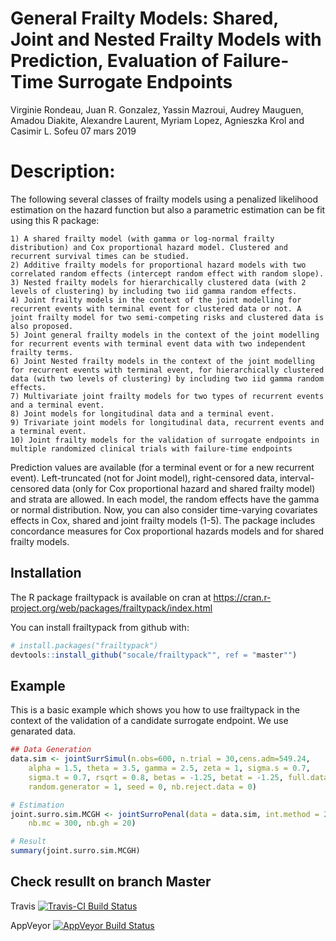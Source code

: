 General Frailty Models: Shared, Joint and Nested Frailty Models with Prediction, Evaluation of Failure-Time Surrogate Endpoints
================
Virginie Rondeau, Juan R. Gonzalez, Yassin Mazroui, Audrey Mauguen, Amadou Diakite, Alexandre Laurent, Myriam Lopez, Agnieszka Krol and Casimir L. Sofeu
07 mars 2019

Description:
============

The following several classes of frailty models using a penalized likelihood estimation on the hazard function but also a parametric estimation can be fit using this R package:

    1) A shared frailty model (with gamma or log-normal frailty distribution) and Cox proportional hazard model. Clustered and recurrent survival times can be studied.
    2) Additive frailty models for proportional hazard models with two correlated random effects (intercept random effect with random slope).
    3) Nested frailty models for hierarchically clustered data (with 2 levels of clustering) by including two iid gamma random effects.
    4) Joint frailty models in the context of the joint modelling for recurrent events with terminal event for clustered data or not. A joint frailty model for two semi-competing risks and clustered data is also proposed.
    5) Joint general frailty models in the context of the joint modelling for recurrent events with terminal event data with two independent frailty terms.
    6) Joint Nested frailty models in the context of the joint modelling for recurrent events with terminal event, for hierarchically clustered data (with two levels of clustering) by including two iid gamma random effects.
    7) Multivariate joint frailty models for two types of recurrent events and a terminal event.
    8) Joint models for longitudinal data and a terminal event.
    9) Trivariate joint models for longitudinal data, recurrent events and a terminal event. 
    10) Joint frailty models for the validation of surrogate endpoints in multiple randomized clinical trials with failure-time endpoints 
        

Prediction values are available (for a terminal event or for a new recurrent event). Left-truncated (not for Joint model), right-censored data, interval-censored data (only for Cox proportional hazard and shared frailty model) and strata are allowed. In each model, the random effects have the gamma or normal distribution. Now, you can also consider time-varying covariates effects in Cox, shared and joint frailty models (1-5). The package includes concordance measures for Cox proportional hazards models and for shared frailty models.

Installation
------------

The R package frailtypack is available on cran at <https://cran.r-project.org/web/packages/frailtypack/index.html>

You can install frailtypack from github with:

``` r
# install.packages("frailtypack")
devtools::install_github("socale/frailtypack"", ref = "master"")
```

Example
-------

This is a basic example which shows you how to use frailtypack in the context of the validation of a candidate surrogate endpoint. We use genarated data.

``` r
## Data Generation
data.sim <- jointSurrSimul(n.obs=600, n.trial = 30,cens.adm=549.24, 
    alpha = 1.5, theta = 3.5, gamma = 2.5, zeta = 1, sigma.s = 0.7, 
    sigma.t = 0.7, rsqrt = 0.8, betas = -1.25, betat = -1.25, full.data = 0, 
    random.generator = 1, seed = 0, nb.reject.data = 0)
```

``` r
# Estimation
joint.surro.sim.MCGH <- jointSurroPenal(data = data.sim, int.method = 2,
    nb.mc = 300, nb.gh = 20)
```

``` r
# Result
summary(joint.surro.sim.MCGH)
```

Check resullt on branch Master
------------------------------

Travis [![Travis-CI Build Status](https://travis-ci.org/socale/frailtypack.svg?branch=master)](https://travis-ci.org/socale/frailtypack)

AppVeyor [![AppVeyor Build Status](https://ci.appveyor.com/api/projects/status/github/socale/frailtypack?branch=master&svg=true)](https://ci.appveyor.com/project/socale/frailtypack)

